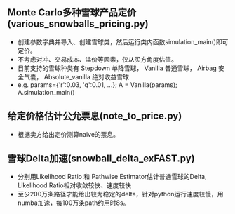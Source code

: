 ## Monte Carlo多种雪球产品定价(various_snowballs_pricing.py)
- 创建参数字典并导入、创建雪球类，然后运行类内函数simulation_main()即可定价。
- 不考虑对冲、交易成本、溢价等因素，仅从买方角度估值。
- 目前支持的雪球种类有 Stepdown 单降雪球， Vanilla 普通雪球， Airbag 安全气囊， Absolute_vanilla 绝对收益雪球
- e.g. params={'r':0.03, 'q':0.01, ...}; A = Vanilla(params); A.simulation_main()

## 给定价格估计公允票息(note_to_price.py)
- 根据卖方给出定价测算naive的票息。

## 雪球Delta加速(snowball_delta_exFAST.py)
- 分别用Likelihood Ratio 和 Pathwise Estimator估计普通雪球的Delta, Likelihood Ratio相对收敛较快、速度较快
- 至少200万条路径才能给出较为稳定的delta，针对python运行速度较慢，用numba加速，每100万条path约用时8s。